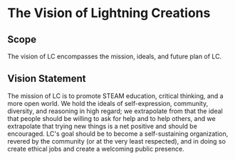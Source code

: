 # The Vision of Lightning Creations

## Scope

The vision of LC encompasses the mission, ideals, and future plan of LC.

## Vision Statement

The mission of LC is to promote STEAM education, critical thinking, and a more
open world. We hold the ideals of self-expression, community, diversity, and
reasoning in high regard; we extrapolate from that the ideal that people should
be willing to ask for help and to help others, and we extrapolate that trying
new things is a net positive and should be encouraged. LC's goal should be to
become a self-sustaining organization, revered by the community (or at the very
least respected), and in doing so create ethical jobs and create a welcoming
public presence.
